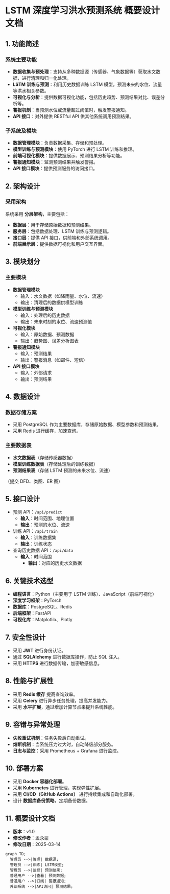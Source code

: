 # LSTM 深度学习洪水预测系统  概要设计文档

## 1. 功能简述

### 系统主要功能

- **数据收集与预处理**：支持从多种数据源（传感器、气象数据等）获取水文数据，进行清理和归一化处理。
- **LSTM 训练与预测**：利用历史数据训练 LSTM 模型，预测未来的水位、流量等洪水相关参数。
- **可视化与分析**：提供数据可视化功能，包括历史趋势、预测结果对比、误差分析等。
- **警报机制**：当预测水位或流量超过阈值时，触发警报通知。
- **API 接口**：对外提供 RESTful API 供其他系统调用预测结果。

### 子系统及模块

- **数据管理模块**：负责数据采集、存储和预处理。
- **模型训练与预测模块**：使用 PyTorch 进行 LSTM 训练和推理。
- **前端可视化模块**：提供数据展示、预测结果分析等功能。
- **警报通知模块**：监测预测结果并触发警报。
- **API 接口模块**：提供预测服务的访问接口。

## 2. 架构设计

### 采用架构

系统采用 **分层架构**，主要包括：

- **数据层**：用于存储原始数据和预测结果。
- **服务层**：包括数据处理、LSTM 训练与预测逻辑。
- **接口层**：提供 API 接口，供前端和外部系统调用。
- **前端展示层**：提供数据可视化和用户交互界面。

## 3. 模块划分

### 主要模块

- **数据管理模块**
  - 输入：水文数据（如降雨量、水位、流速）
  - 输出：清理后的数据供模型训练
- **模型训练与预测模块**
  - 输入：处理后的历史数据
  - 输出：未来时刻的水位、流速预测值
- **可视化模块**
  - 输入：原始数据、预测数据
  - 输出：趋势图、误差分析图表
- **警报通知模块**
  - 输入：预测结果
  - 输出：警报消息（如邮件、短信）
- **API 接口模块**
  - 输入：外部请求
  - 输出：预测结果

## 4. 数据设计

### 数据存储方案

- 采用 PostgreSQL 作为主要数据库，存储原始数据、模型参数和预测结果。
- 采用 Redis 进行缓存，加速查询。

### 主要数据表

- **水文数据表**（存储传感器数据）
- **模型训练数据表**（存储处理后的训练数据）
- **预测结果表**（存储 LSTM 预测的未来水位、流速）

（提交 DFD、类图、ER 图）

## 5. 接口设计

- 预测 API：`/api/predict`
  - **输入**：时间范围、地理位置
  - **输出**：预测的水位、流速
- 训练 API：`/api/train`
  - **输入**：训练数据集
  - **输出**：训练状态
- 查询历史数据 API：`/api/data`
  - **输入**：时间范围
    - **输出**：对应的历史水文数据

## 6. 关键技术选型

- **编程语言**：Python（主要用于 LSTM 训练）、JavaScript（前端可视化）
- **深度学习框架**：PyTorch
- **数据库**：PostgreSQL、Redis
- **后端框架**：FastAPI
- **可视化库**：Matplotlib、Plotly

## 7. 安全性设计

- 采用 **JWT** 进行身份认证。
- 通过 **SQLAlchemy** 进行数据库操作，防止 SQL 注入。
- 采用 **HTTPS** 进行数据传输，加密敏感信息。

## 8. 性能与扩展性

- 采用 **Redis 缓存** 提高查询效率。
- 采用 **Celery** 进行异步任务处理，提高并发能力。
- 采用 **水平扩展**，通过增加计算节点来提升系统性能。

## 9. 容错与异常处理

- **失败重试机制**：任务失败后自动重试。
- **熔断机制**：当系统压力过大时，自动降级部分服务。
- **日志与监控**：采用 Prometheus + Grafana 进行监控。

## 10. 部署方案

- 采用 **Docker 容器化部署**。
- 采用 **Kubernetes** 进行管理，实现弹性扩展。
- 采用 **CI/CD（GitHub Actions）** 进行持续集成和自动化部署。
- 设计 **数据库备份策略**，定期备份数据。

## 11. 概要设计文档

- **版本**：v1.0
- **修改作者**：孟永豪
- **修改日期**：2025-03-14





```mermaid
graph TD;
  管理员 -->|管理| 数据源;
  管理员 -->|训练| LSTM模型;
  管理员 -->|监控| 预测结果;
  普通用户 -->|查看| 预测数据;
  普通用户 -->|订阅| 警报通知;
  外部系统 -->|API访问| 预测结果;
```


